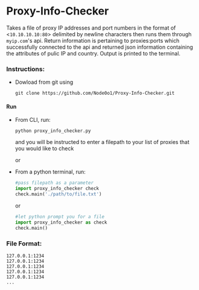 # Proxy-Info-Checker
Takes a file of proxy IP addresses and port numbers in the format of <`10.10.10.10:80`> delimited by newline characters then runs them through `myip.com`'s api. Return information is pertaining to proxies:ports which successfully connected to the api and returned json information containing the attributes of pulic IP and country. Output is printed to the terminal.

### **Instructions:**
- Dowload from git using
  ```console
  git clone https://github.com/Node0o1/Proxy-Info-Checker.git
  ```
  
#### Run
- From CLI, run:
  ```console
  python proxy_info_checker.py
  ```
  and you will be instructed to enter a filepath to your list of proxies that you would like to check
  
  or
  
- From a python terminal, run:
  
  ```python
  #pass filepath as a parameter
  import proxy_info_checker check
  check.main('./path/to/file.txt')
  ```
  or
  
  ```python
  #let python prompt you for a file
  import proxy_info_checker as check
  check.main()
  ```
  
### **File Format:**
```
127.0.0.1:1234
127.0.0.1:1234
127.0.0.1:1234
127.0.0.1:1234
127.0.0.1:1234
...
```
